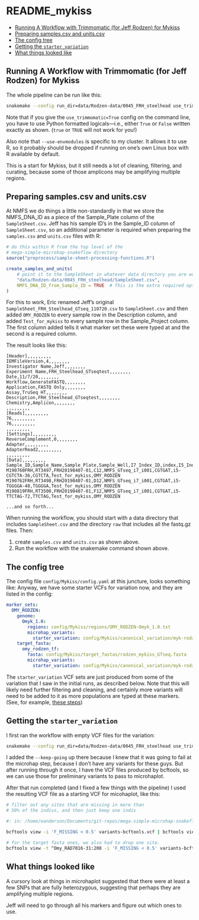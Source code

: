 README\_mykiss
================

-   [Running A Workflow with Trimmomatic (for Jeff Rodzen) for
    Mykiss](#running-a-workflow-with-trimmomatic-for-jeff-rodzen-for-mykiss)
-   [Preparing samples.csv and
    units.csv](#preparing-samplescsv-and-unitscsv)
-   [The config tree](#the-config-tree)
-   [Getting the `starter_variation`](#getting-the-starter_variation)
-   [What things looked like](#what-things-looked-like)

## Running A Workflow with Trimmomatic (for Jeff Rodzen) for Mykiss

The whole pipeline can be run like this:

``` sh
snakemake --config run_dir=data/Rodzen-data/0045_FRH_steelhead use_trimmomatic=True --configfile config/Mykiss/config.yaml --use-conda --use-envmodules --cores 20
```

Note that if you give the `use_trimmomatic=True` config on the command
line, you have to use Python formatted logicals—i.e., either `True` or
`False` written exactly as shown. (`true` or `TRUE` will not work for
you!)

Also note that `--use-envmodules` is specific to my cluster. It allows
it to use R, so it probably should be dropped if running on one’s own
Linux box with R available by default.

This is a start for Mykiss, but it still needs a lot of cleaning,
filtering, and curating, because some of those amplicons may be
amplifying multiple regions.

## Preparing samples.csv and units.csv

At NMFS we do things a little non-standardly in that we store the
NMFS\_DNA\_ID as a piece of the Sample\_Plate column of the
`SampleSheet.csv`. Jeff has his sample ID’s in the Sample\_ID column of
`SampleSheet.csv`, so an additional parameter is required when preparing
the `samples.csv` and `units.csv` files with R:

``` r
# do this within R from the top level of the
# mega-simple-microhap-snakeflow directory
source("preprocess/sample-sheet-processing-functions.R")

create_samples_and_units(
    # point it to the SampleSheet in whatever data directory you are working with
    "data/Rodzen-data/0045_FRH_steelhead/SampleSheet.csv", 
    NMFS_DNA_ID_from_Sample_ID = TRUE  # This is the extra required option
)
```

For this to work, Eric renamed Jeff’s original
`SampleSheet_FRH_Steelhead_GTseq_110720.csv` to `SampleSheet.csv` and
then added `OMY_RODZEN` to every sample row in the Description column,
and added `Test_for_mykiss` to every sample row in the Sample\_Project
column. The first column added tells it what marker set these were typed
at and the second is a required column.

The result looks like this:

``` csv
[Header],,,,,,,,,
IEMFileVersion,4,,,,,,,,
Investigator Name,Jeff,,,,,,,,
Experiment Name,FRH_Steelhead_GTseqtest,,,,,,,,
Date,11/7/20,,,,,,,,
Workflow,GenerateFASTQ,,,,,,,,
Application,FASTQ Only,,,,,,,,
Assay,TruSeq HT,,,,,,,,
Description,FRH_Steelhead_GTseqtest,,,,,,,,
Chemistry,Amplicon,,,,,,,,
,,,,,,,,,
[Reads],,,,,,,,,
76,,,,,,,,,
76,,,,,,,,,
,,,,,,,,,
[Settings],,,,,,,,,
ReverseComplement,0,,,,,,,,
Adapter,,,,,,,,,
AdapterRead2,,,,,,,,,
,,,,,,,,,
[Data],,,,,,,,,
Sample_ID,Sample_Name,Sample_Plate,Sample_Well,I7_Index_ID,index,I5_Index_ID,index2,Sample_Project,Description
M190760FRH,RT3497,FRH20190407-01,C12,NMFS_GTseq_i7_i001,CGTGAT,i5-CGTCTA-36,CGTCTA,Test_for_mykiss,OMY_RODZEN
M190762FRH,RT3498,FRH20190407-01,D12,NMFS_GTseq_i7_i001,CGTGAT,i5-TGGGGA-48,TGGGGA,Test_for_mykiss,OMY_RODZEN
M190819FRH,RT3500,FRH20190407-01,F12,NMFS_GTseq_i7_i001,CGTGAT,i5-TTCTAG-72,TTCTAG,Test_for_mykiss,OMY_RODZEN

...and so forth...
```

When running the workflow, you should start with a data directory that
includes `SampleSheet.csv` and the directory `raw` that includes all the
fastq.gz files. Then:

1.  create `samples.csv` and `units.csv` as shown above.
2.  Run the workflow with the snakemake command shown above.

## The config tree

The config file `config/Mykiss/config.yaml` at this juncture, looks
something like: Anyway, we have some starter VCFs for variation now, and
they are listed in the config:

``` yaml
marker_sets:
  OMY_RODZEN:
    genome:
      Omyk_1.0:
        regions: config/Mykiss/regions/OMY_RODZEN-Omyk_1.0.txt
        microhap_variants:
          starter_variation: config/Mykiss/canonical_variation/myk-rodzen-fullgex-484-sites-from-0045_FRH.vcf
    target_fasta:
      omy_rodzen_tf:
        fasta: config/Mykiss/target_fastas/rodzen_mykiss_GTseq.fasta
        microhap_variants:
          starter_variation: config/Mykiss/canonical_variation/myk-rodzen-target-fasta-545-sites-from-0045_FRH.vcf
```

The `starter_variation` VCF sets are just produced from some of the
variation that I saw in the initial runs, as described below. Note that
this will likely need further filtering and cleaning, and certainly more
variants will need to be added to it as more populations are typed at
these markers. (See, for example, [these
steps](https://github.com/eriqande/mega-simple-microhap-snakeflow#multi-run-variant-calling))

## Getting the `starter_variation`

I first ran the workflow with empty VCF files for the variation:

``` sh
snakemake --config run_dir=data/Rodzen-data/0045_FRH_steelhead use_trimmomatic=True --configfile config/Mykiss/config.yaml --use-conda --use-envmodules --cores 20 --keep-going
```

I added the `--keep-going` up there because I knew that it was going to
fail at the microhap step, because I don’t have any variants for these
guys. But after running through it once, I have the VCF files produced
by bcftools, so we can use those for preliminary variants to pass to
microhaplot.

After that run completed (and I fixed a few things with the pipeline) I
used the resulting VCF file as a starting VCF for micohaplot, like this:

``` sh
# filter out any sites that are missing in more than
# 50% of the indivs, and then just keep one indiv

#: in: /home/eanderson/Documents/git-repos/mega-simple-microhap-snakeflow/data/Rodzen-data/0045_FRH_steelhead/Mykiss/vcfs/OMY_RODZEN/fullgex_remapped/Omyk_1.0

bcftools view -i 'F_MISSING < 0.5' variants-bcftools.vcf | bcftools view -s M160023FRH > ../../../../../../../../config/Mykiss/canonical_variation/myk-rodzen-fullgex-484-sites-from-0045_FRH.vcf

# for the target fasta ones, we also had to drop one site.
bcftools view -t ^Omy_RAD7016-31:208 -i 'F_MISSING < 0.5' variants-bcftools.vcf |  bcftools view -s M160023FRH > ../../../../../../../../config/Mykiss/canonical_variation/myk-rodzen-target-fasta-545-sites-from-0045_FRH.vcf
```

## What things looked like

A cursory look at things in microhaplot suggested that there were at
least a few SNPs that are fully heterozygous, suggesting that perhaps
they are amplifying multiple regions.

Jeff will need to go through all his markers and figure out which ones
to use.
